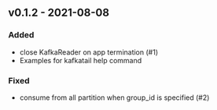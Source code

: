 ## v0.1.2 - 2021-08-08

### Added
* close KafkaReader on app termination (#1)
* Examples for kafkatail help command

### Fixed
* consume from all partition when group_id is specified (#2)